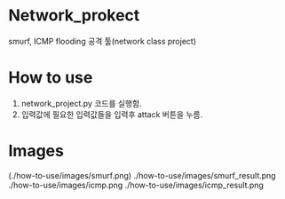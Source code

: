 # Network_prokect
smurf, ICMP flooding 공격 툴(network class project)

# How to use
1. network_project.py 코드를 실행함.
2. 입력값에 필요한 입력값들을 입력후 attack 버튼을 누름.

# Images
(./how-to-use/images/smurf.png)
./how-to-use/images/smurf_result.png
./how-to-use/images/icmp.png
./how-to-use/images/icmp_result.png
